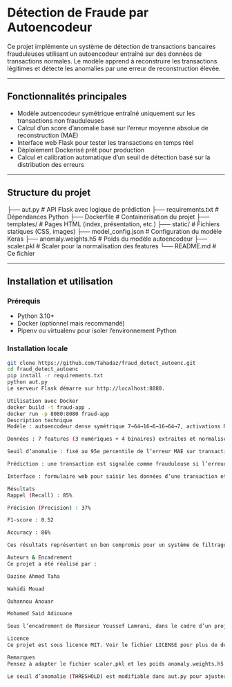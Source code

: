 # Détection de Fraude par Autoencodeur

Ce projet implémente un système de détection de transactions bancaires frauduleuses utilisant un autoencodeur entraîné sur des données de transactions normales. Le modèle apprend à reconstruire les transactions légitimes et détecte les anomalies par une erreur de reconstruction élevée.

---

## Fonctionnalités principales

- Modèle autoencodeur symétrique entraîné uniquement sur les transactions non frauduleuses
- Calcul d’un score d’anomalie basé sur l’erreur moyenne absolue de reconstruction (MAE)
- Interface web Flask pour tester les transactions en temps réel
- Déploiement Dockerisé prêt pour production
- Calcul et calibration automatique d’un seuil de détection basé sur la distribution des erreurs

---

## Structure du projet

├── aut.py # API Flask avec logique de prédiction
├── requirements.txt # Dépendances Python
├── Dockerfile # Containerisation du projet
├── templates/ # Pages HTML (index, présentation, etc.)
├── static/ # Fichiers statiques (CSS, images)
├── model_config.json # Configuration du modèle Keras
├── anomaly.weights.h5 # Poids du modèle autoencodeur
├── scaler.pkl # Scaler pour la normalisation des features
└── README.md # Ce fichier

---

## Installation et utilisation

### Prérequis

- Python 3.10+
- Docker (optionnel mais recommandé)
- Pipenv ou virtualenv pour isoler l’environnement Python

### Installation locale

```bash
git clone https://github.com/Tahadaz/fraud_detect_autoenc.git
cd fraud_detect_autoenc
pip install -r requirements.txt
python aut.py
Le serveur Flask démarre sur http://localhost:8080.

Utilisation avec Docker
docker build -t fraud-app .
docker run -p 8080:8080 fraud-app
Description technique
Modèle : autoencodeur dense symétrique 7→64→16→6→16→64→7, activations ReLU sauf dernière couche linéaire.

Données : 7 features (3 numériques + 4 binaires) extraites et normalisées.

Seuil d’anomalie : fixé au 95e percentile de l’erreur MAE sur transactions normales (~0.543).

Prédiction : une transaction est signalée comme frauduleuse si l’erreur dépasse ce seuil.

Interface : formulaire web pour saisir les données d’une transaction et afficher le résultat.

Résultats
Rappel (Recall) : 85%

Précision (Precision) : 37%

F1-score : 0.52

Accuracy : 86%

Ces résultats représentent un bon compromis pour un système de filtrage de premier niveau.

Auteurs & Encadrement
Ce projet a été réalisé par :

Dazine Ahmed Taha

Wahidi Mouad

Ouhannou Anouar

Mohamed Said Adiouane

Sous l’encadrement de Monsieur Youssef Lamrani, dans le cadre d’un projet à l’École Mohammadia d’Ingénieurs (EMI).

Licence
Ce projet est sous licence MIT. Voir le fichier LICENSE pour plus de détails.

Remarques
Pensez à adapter le fichier scaler.pkl et les poids anomaly.weights.h5 si vous réentraîner le modèle.

Le seuil d’anomalie (THRESHOLD) est modifiable dans aut.py pour ajuster la sensibilité du détecteur.
